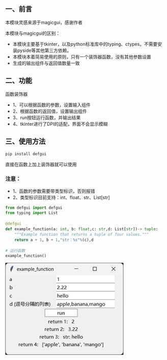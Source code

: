 ## 一、前言
本模块灵感来源于magicgui，感谢作者

本模块与magicgui的区别：
- 本模块主要基于tkinter，以及python标准库中的typing、ctypes。不需要安装pyside等其他第三方依赖。
- 本模块本着简易使用的原则，只有一个装饰器函数，没有其他参数设置
- 生成的输出组件与返回值数量一致

## 二、功能
  函数装饰器
- 1、可以根据函数的参数，设置输入组件
- 2、根据函数的返回值，设置输出组件
- 3、run按钮运行函数，并输出结果
- 4、tkinter进行了DPI的适配，界面不会显示模糊

## 三、使用方法
```python
pip install defgui
```

直接在函数上加上装饰器就可以使用
### 注意：
- 1、函数的参数需要带类型标识，否则报错
- 2、类型标识目前支持：int、float、str、List[str]

```python
from defgui import defgui
from typing import List

@defgui
def example_function(a: int, b: float,c: str,d: List[str])-> tuple:
	"""Example function that returns a tuple of four values."""
	return a + 1, b + 1,"str：%s"%(c),d

# 运行函数
example_function()
```

![png](result.png)
